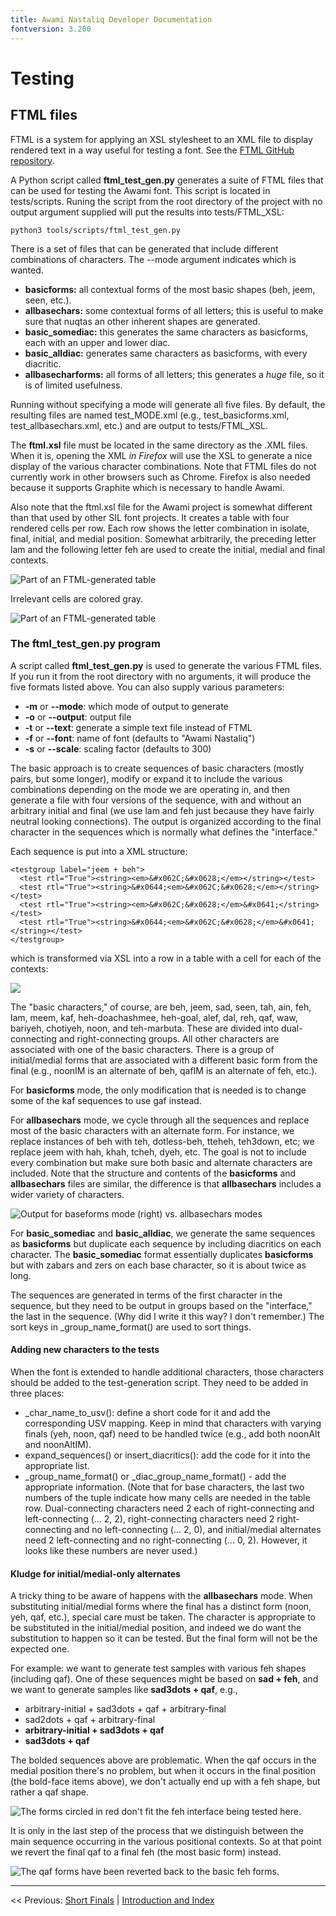 ```yaml
---
title: Awami Nastaliq Developer Documentation
fontversion: 3.200
---
```


# Testing

## FTML files

FTML is a system for applying an XSL stylesheet to an XML file to display rendered text in a way useful for testing a font. See the [FTML GitHub repository](https://github.com/silnrsi/ftml/blob/master/README.md).

A Python script called **ftml_test_gen.py** generates a suite of FTML files that can be used for testing the Awami font. This script is located in tests/scripts. Runing the script from the root directory of the project with no output argument supplied will put the results into tests/FTML_XSL:

    python3 tools/scripts/ftml_test_gen.py

There is a set of files that can be generated that include different combinations of characters. The --mode argument indicates which is wanted.

- **basicforms:** all contextual forms of the most basic shapes (beh, jeem, seen, etc.).
- **allbasechars:** some contextual forms of all letters; this is useful to make sure that nuqtas an other inherent shapes are generated.
- **basic_somediac:** this generates the same characters as basicforms, each with an upper and lower diac.
- **basic_alldiac:** generates same characters as basicforms, with every diacritic.
- **allbasecharforms:** all forms of all letters; this generates a *huge* file, so it is of limited usefulness.

Running without specifying a mode will generate all five files. By default, the resulting files are named test_MODE.xml (e.g., test_basicforms.xml, test_allbasechars.xml, etc.) and are output to tests/FTML_XSL.

The **ftml.xsl** file must be located in the same directory as the .XML files. When it is, opening the XML _in Firefox_ will use the XSL to generate a nice display of the various character combinations. Note that FTML files do not currently work in other browsers such as Chrome. Firefox is also needed because it supports Graphite which is necessary to handle Awami.

Also note that the ftml.xsl file for the Awami project is somewhat different than that used by other SIL font projects. It creates a table with four rendered cells per row. Each row shows the letter combination in isolate, final, initial, and medial position. Somewhat arbitrarily, the preceding letter lam and the following letter feh are used to create the initial, medial and final contexts.

![Part of an FTML-generated table](images/FTML.png)

Irrelevant cells are colored gray.

![Part of an FTML-generated table](images/FTML_finalonly.png)

### The ftml_test_gen.py program

A script called **ftml_test_gen.py** is used to generate the various FTML files. If you run it from the root directory with no arguments, it will produce the five formats listed above. You can also supply various parameters:

- **-m** or **--mode**: which mode of output to generate
- **-o** or **--output**: output file
- **-t** or **--text**: generate a simple text file instead of FTML
- **-f** or **--font**: name of font (defaults to "Awami Nastaliq")
- **-s** or **--scale**: scaling factor (defaults to 300)

The basic approach is to create sequences of basic characters (mostly pairs, but some longer), modify or expand it to include the various combinations depending on the mode we are operating in, and then generate a file with four versions of the sequence, with and without an arbitrary initial and final (we use lam and feh just because they have fairly neutral looking connections). The output is organized according to the final character in the sequences which is normally what defines the "interface."

Each sequence is put into a <testgroup> XML structure:

    <testgroup label="jeem + beh">
      <test rtl="True"><string><em>&#x062C;&#x0628;</em></string></test>
      <test rtl="True"><string>&#x0644;<em>&#x062C;&#x0628;</em></string></test>
      <test rtl="True"><string><em>&#x062C;&#x0628;</em>&#x0641;</string></test>
      <test rtl="True"><string>&#x0644;<em>&#x062C;&#x0628;</em>&#x0641;</string></test>
    </testgroup>

which is transformed via XSL into a row in a table with a cell for each of the contexts:

![](images/FTML_dual.png)

The "basic characters," of course, are beh, jeem, sad, seen, tah, ain, feh, lam, meem, kaf, heh-doachashmee, heh-goal, alef, dal, reh, qaf, waw, bariyeh, chotiyeh, noon, and teh-marbuta. These are divided into dual-connecting and right-connecting groups. All other characters are associated with one of the basic characters. There is a group of initial/medial forms that are associated with a different basic form from the final (e.g., noonIM is an alternate of beh, qafIM is an alternate of feh, etc.).

For **basicforms** mode, the only modification that is needed is to change some of the kaf sequences to use gaf instead.

For **allbasechars** mode, we cycle through all the sequences and replace most of the basic characters with an alternate form. For instance, we replace instances of beh with teh, dotless-beh, tteheh, teh3down, etc; we replace jeem with hah, khah, tcheh, dyeh, etc. The goal is not to include every combination but make sure both basic and alternate characters are included. Note that the structure and contents of the **basicforms** and **allbasechars** files are similar, the difference is that **allbasechars** includes a wider variety of characters.

![Output for baseforms mode (right) vs. allbasechars modes](images/FTML_BasicVsAllChars.png)

For **basic_somediac** and **basic_alldiac**, we generate the same sequences as **basicforms** but duplicate each sequence by including diacritics on each character. The **basic_somediac** format essentially duplicates **basicforms** but with zabars and zers on each base character, so it is about twice as long.

The sequences are generated in terms of the first character in the sequence, but they need to be output in groups based on the "interface," the last in the sequence. (Why did I write it this way? I don't remember.) The sort keys in _group_name_format() are used to sort things.

#### Adding new characters to the tests

When the font is extended to handle additional characters, those characters should be added to the test-generation script. They need to be added in three places:

- _char_name_to_usv(): define a short code for it and add the corresponding USV mapping. Keep in mind that characters with varying finals (yeh, noon, qaf) need to be handled twice (e.g., add both noonAlt and noonAltIM).
- expand_sequences() or insert_diacritics(): add the code for it into the appropriate list.
- _group_name_format() or _diac_group_name_format() - add the appropriate information. (Note that for base characters, the last two numbers of the tuple indicate how many cells are needed in the table row. Dual-connecting characters need 2 each of right-connecting and left-connecting (... 2, 2), right-connecting characters need 2 right-connecting and no left-connecting (... 2, 0), and initial/medial alternates need 2 left-connecting and no right-connecting (... 0, 2). However, it looks like these numbers are never used.)

#### Kludge for initial/medial-only alternates

A tricky thing to be aware of happens with the **allbasechars** mode. When substituting initial/medial forms where the final has a distinct form (noon, yeh, qaf, etc.), special care must be taken. The character is appropriate to be substituted in the initial/medial position, and indeed we do want the substitution to happen so it can be tested. But the final form will not be the expected one. 

For example: we want to generate test samples with various feh shapes (including qaf). One of these sequences might be based on **sad + feh**, and we want to generate samples like **sad3dots + qaf**, e.g.,

- arbitrary-initial + sad3dots + qaf + arbitrary-final
- sad2dots + qaf + arbitrary-final
- **arbitrary-initial + sad3dots + qaf**
- **sad3dots + qaf**

The bolded sequences above are problematic. When the qaf occurs in the medial position there's no problem, but when it occurs in the final position (the bold-face items above), we don't actually end up with a feh shape, but rather a qaf shape.

![The forms circled in red don't fit the feh interface being tested here.](images/FinalFormKludge.png)

It is only in the last step of the process that we distinguish between the main sequence occurring in the various positional contexts. So at that point we revert the final qaf to a final feh (the most basic form) instead.

![The qaf forms have been reverted back to the basic feh forms.](images/FinalFormKludge.png)

------

<< Previous: [Short Finals](dev10_shortfinals.md) | [Introduction and Index](dev01_intro.md)

<!-- PRODUCT SITE ONLY
[font id='awami' face='AwamiNastaliq-Regular' size='150%' rtl=1]
[font id='awamiL' face='AwamiNastaliq-Regular' size='150%' ltr=1]
-->
